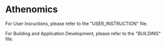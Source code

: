 # Athenomics

For User Insructions, please refer to the "USER_INSTRUCTION" file.

For Building and Application Development, please refer to the "BUILDING" file.
